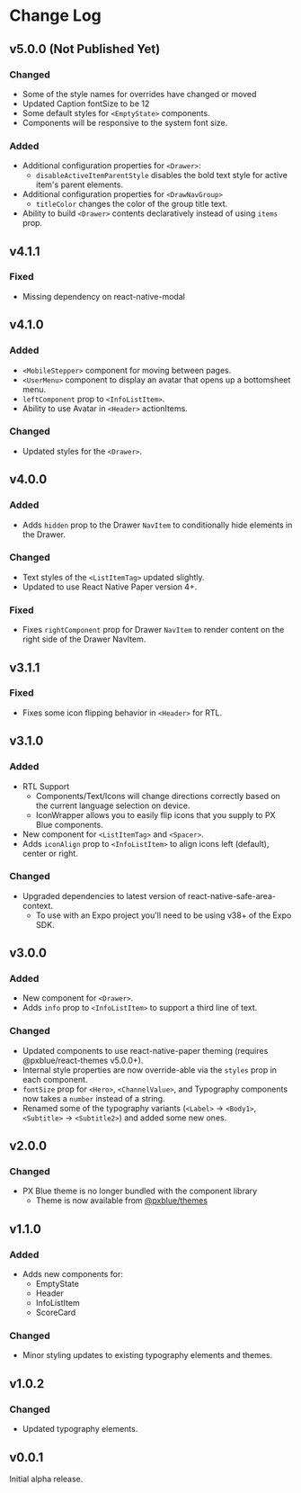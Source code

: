 # Change Log
## v5.0.0 (Not Published Yet)

### Changed
-   Some of the style names for overrides have changed or moved
-   Updated Caption fontSize to be 12
-   Some default styles for `<EmptyState>` components.
-   Components will be responsive to the system font size.

### Added
-   Additional configuration properties for `<Drawer>`:
    -   `disableActiveItemParentStyle` disables the bold text style for active item's parent elements.
-   Additional configuration properties for `<DrawNavGroup>`
    -   `titleColor` changes the color of the group title text.
-   Ability to build `<Drawer>` contents declaratively instead of using `items` prop.

## v4.1.1

### Fixed
-   Missing dependency on react-native-modal

## v4.1.0

### Added
-   `<MobileStepper>` component for moving between pages.
-   `<UserMenu>` component to display an avatar that opens up a bottomsheet menu.
-   `leftComponent` prop to `<InfoListItem>`.
-   Ability to use Avatar in `<Header>` actionItems.

### Changed
-   Updated styles for the `<Drawer>`.

## v4.0.0

### Added
-   Adds `hidden` prop to the Drawer `NavItem` to conditionally hide elements in the Drawer.

### Changed
-   Text styles of the `<ListItemTag>` updated slightly.
-   Updated to use React Native Paper version 4+.

### Fixed
-   Fixes `rightComponent` prop for Drawer `NavItem` to render content on the right side of the Drawer NavItem.

## v3.1.1

### Fixed

-   Fixes some icon flipping behavior in `<Header>` for RTL.

## v3.1.0

### Added

- RTL Support
    -   Components/Text/Icons will change directions correctly based on the current language selection on device.
    -   IconWrapper allows you to easily flip icons that you supply to PX Blue components.
-   New component for `<ListItemTag>` and `<Spacer>`.
-   Adds `iconAlign` prop to `<InfoListItem>` to align icons left (default), center or right.

### Changed 

-   Upgraded dependencies to latest version of react-native-safe-area-context.
    -   To use with an Expo project you'll need to be using v38+ of the Expo SDK.
    

## v3.0.0

### Added
-   New component for `<Drawer>`.
-   Adds `info` prop to `<InfoListItem>` to support a third line of text.

### Changed

-   Updated components to use react-native-paper theming (requires @pxblue/react-themes v5.0.0+).
-   Internal style properties are now override-able via the `styles` prop in each component.
-   `fontSize` prop for `<Hero>`, `<ChannelValue>`, and Typography components now takes a `number` instead of a string.
-   Renamed some of the typography variants (`<Label>` -> `<Body1>`, `<Subtitle>` -> `<Subtitle2>`) and added some new ones.

## v2.0.0

### Changed 

-   PX Blue theme is no longer bundled with the component library
    -   Theme is now available from [@pxblue/themes](https://www.npmjs.com/package/@pxblue/themes)

## v1.1.0

### Added 

- Adds new components for:
    -   EmptyState
    -   Header
    -   InfoListItem
    -   ScoreCard

### Changed
- Minor styling updates to existing typography elements and themes.


## v1.0.2

### Changed
-   Updated typography elements.

## v0.0.1

Initial alpha release.
